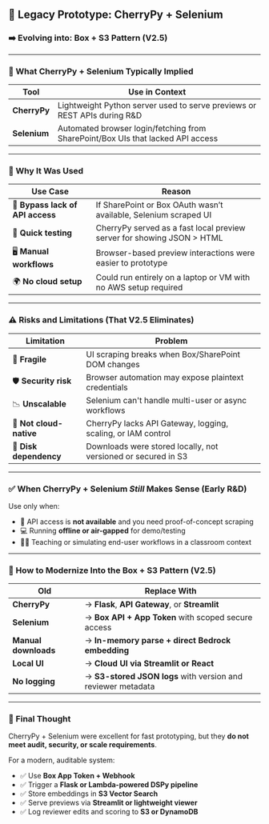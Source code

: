 

## 🧪 Legacy Prototype: CherryPy + Selenium

### ➡️ Evolving into: **Box + S3 Pattern (V2.5)**

---

### 👀 What CherryPy + Selenium Typically Implied

| Tool         | Use in Context                                                                  |
| ------------ | ------------------------------------------------------------------------------- |
| **CherryPy** | Lightweight Python server used to serve previews or REST APIs during R\&D       |
| **Selenium** | Automated browser login/fetching from SharePoint/Box UIs that lacked API access |

---

### 🎯 Why It Was Used

| Use Case                         | Reason                                                                 |
| -------------------------------- | ---------------------------------------------------------------------- |
| 🔐 **Bypass lack of API access** | If SharePoint or Box OAuth wasn’t available, Selenium scraped UI       |
| 🧪 **Quick testing**             | CherryPy served as a fast local preview server for showing JSON > HTML |
| 🖥️ **Manual workflows**         | Browser-based preview interactions were easier to prototype            |
| 🌍 **No cloud setup**            | Could run entirely on a laptop or VM with no AWS setup required        |

---

### ⚠️ Risks and Limitations (That V2.5 Eliminates)

| Limitation              | Problem                                                       |
| ----------------------- | ------------------------------------------------------------- |
| 🚧 **Fragile**          | UI scraping breaks when Box/SharePoint DOM changes            |
| 🛡️ **Security risk**   | Browser automation may expose plaintext credentials           |
| 📉 **Unscalable**       | Selenium can't handle multi-user or async workflows           |
| 🧰 **Not cloud-native** | CherryPy lacks API Gateway, logging, scaling, or IAM control  |
| 📁 **Disk dependency**  | Downloads were stored locally, not versioned or secured in S3 |

---

### ✅ When CherryPy + Selenium *Still* Makes Sense (Early R\&D)

Use only when:

* 🔐 API access is **not available** and you need proof-of-concept scraping
* 💻 Running **offline or air-gapped** for demo/testing
* 👩‍🏫 Teaching or simulating end-user workflows in a classroom context

---

### 🔁 How to Modernize Into the **Box + S3 Pattern (V2.5)**

| Old                  | Replace With                                                 |
| -------------------- | ------------------------------------------------------------ |
| **CherryPy**         | → **Flask**, **API Gateway**, or **Streamlit**               |
| **Selenium**         | → **Box API + App Token** with scoped secure access          |
| **Manual downloads** | → **In-memory parse + direct Bedrock embedding**             |
| **Local UI**         | → **Cloud UI via Streamlit or React**                        |
| **No logging**       | → **S3-stored JSON logs** with version and reviewer metadata |

---

### 🧠 Final Thought

CherryPy + Selenium were excellent for fast prototyping, but they **do not meet audit, security, or scale requirements**.

For a modern, auditable system:

* ✅ Use **Box App Token + Webhook**
* ✅ Trigger a **Flask or Lambda-powered DSPy pipeline**
* ✅ Store embeddings in **S3 Vector Search**
* ✅ Serve previews via **Streamlit or lightweight viewer**
* ✅ Log reviewer edits and scoring to **S3 or DynamoDB**


